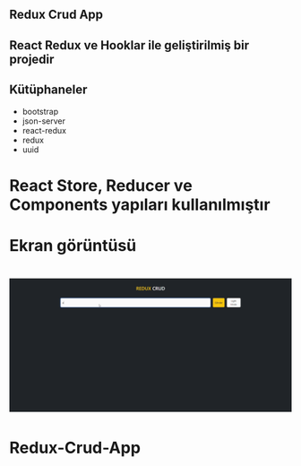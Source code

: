 ## Redux Crud App

## React Redux ve Hooklar ile geliştirilmiş bir projedir

## Kütüphaneler

- bootstrap
- json-server
- react-redux
- redux
- uuid

# React Store, Reducer ve Components yapıları kullanılmıştır

# Ekran görüntüsü

# ![](bes.gif)
# Redux-Crud-App
